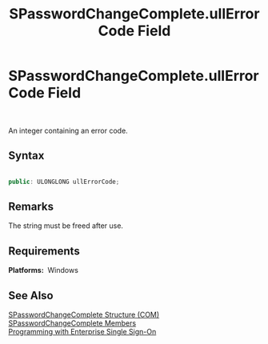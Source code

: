 ﻿---
title: SPasswordChangeComplete.ullErrorCode Field
TOCTitle: SPasswordChangeComplete.ullErrorCode Field
ms:assetid: 963d850d-cebd-4d12-8b6a-76062b6dde53
ms:mtpsurl: https://msdn.microsoft.com/en-us/library/Aa745718(v=BTS.80)
ms:contentKeyID: 51529818
ms.date: 08/30/2017
mtps_version: v=BTS.80
dev_langs:
- c++
---

# SPasswordChangeComplete.ullErrorCode Field

 

An integer containing an error code.

## Syntax

``` c++
  
public: ULONGLONG ullErrorCode;  
```

## Remarks

The string must be freed after use.

## Requirements

**Platforms:**  Windows

## See Also

[SPasswordChangeComplete Structure (COM)](spasswordchangecomplete-structure-com.md)  
[SPasswordChangeComplete Members](spasswordchangecomplete-members.md)  
[Programming with Enterprise Single Sign-On](https://msdn.microsoft.com/en-us/library/aa704508\(v=bts.80\))

